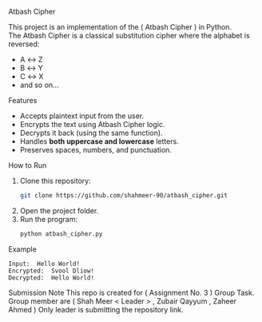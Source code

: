 Atbash Cipher

This project is an implementation of the ( Atbash Cipher ) in Python.  
The Atbash Cipher is a classical substitution cipher where the alphabet is reversed:
- A ↔ Z
- B ↔ Y
- C ↔ X
- and so on...

Features

- Accepts plaintext input from the user.
- Encrypts the text using Atbash Cipher logic.
- Decrypts it back (using the same function).
- Handles **both uppercase and lowercase** letters.
- Preserves spaces, numbers, and punctuation.

How to Run

1. Clone this repository:
   ```bash
   git clone https://github.com/shahmeer-90/atbash_cipher.git
   ```
2. Open the project folder.
3. Run the program:
   ```bash
   python atbash_cipher.py
   ```

Example
```
Input:  Hello World!
Encrypted:  Svool Dliow!
Decrypted:  Hello World!
```

Submission Note
This repo is created for ( Assignment No. 3 ) Group Task.
Group member are ( Shah Meer < Leader > , Zubair Qayyum , Zaheer Ahmed )
Only leader is submitting the repository link.  
